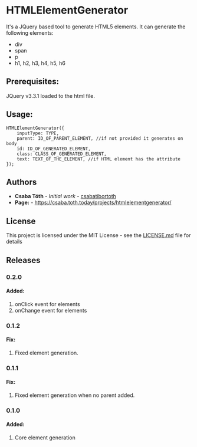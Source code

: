 # HTMLElementGenerator

It's a JQuery based tool to generate HTML5 elements. It can generate the following elements:

* div
* span
* p
* h1, h2, h3, h4, h5, h6

## Prerequisites:
JQuery v3.3.1 loaded to the html file.

## Usage: 

```
HTMLElementGenerator({
    inputType: TYPE,
    parent: ID_OF_PARENT_ELEMENT, //if not provided it generates on body
    id: ID_OF_GENERATED_ELEMENT,
    class: CLASS_OF_GENERATED_ELEMENT,
    text: TEXT_OF_THE_ELEMENT, //if HTML element has the attribute
});
```
## Authors

* **Csaba Tóth** - *Initial work* - [csabatibortoth](https://github.com/csabatibortoth)
* **Page:** - https://csaba.toth.today/projects/htmlelementgenerator/

## License

This project is licensed under the MIT License - see the [LICENSE.md](LICENSE.md) file for details

## Releases

### 0.2.0
 #### Added:
 1. onClick event for elements
 2. onChange event for elements

### 0.1.2
 #### Fix:
  1. Fixed element generation.

### 0.1.1
 #### Fix:
  1. Fixed element generation when no parent added.

### 0.1.0
 #### Added:
  1. Core element generation
